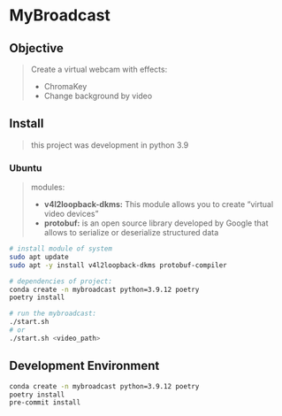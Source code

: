 # MyBroadcast

## Objective
> Create a virtual webcam with effects:
> - ChromaKey
> - Change background by video

## Install

> this project was development in python 3.9

### Ubuntu

> modules:
> - **v4l2loopback-dkms:** This module allows you to create “virtual video devices”
> - **protobuf:** is an open source library developed by Google that allows to serialize or deserialize structured data


```bash
# install module of system
sudo apt update
sudo apt -y install v4l2loopback-dkms protobuf-compiler

# dependencies of project:
conda create -n mybroadcast python=3.9.12 poetry
poetry install

# run the mybroadcast:
./start.sh
# or
./start.sh <video_path>
```


## Development Environment

```bash
conda create -n mybroadcast python=3.9.12 poetry
poetry install
pre-commit install
```
